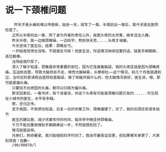 # 说一下颈椎问题
        昨天不是头痛到难以呼吸嘛，枯坐一天，就写了一章。半夜赶出一章后，我今天就去医院检查了。
       之所以半夜码出一章，除了身为作者的责任心外，就是头疼的太厉害，根本没法入睡。
       昨天半夜，我一边做颈椎操，一边码字，熬到快天亮.....头疼才减缓。
       今天咨询了医生后，结果：颈椎反弓。
       一开始我觉得也没啥，不就是反弓嘛！但医生说，你这情况继续加重的话，就是手麻脚麻，高位截瘫。
       当场给我吓尿了。
       深入了解才知道，颈椎是非常重要的部位，因为它连接着脑袋，我的头疼症就是因为颈椎疼痛，压迫到血管，导致大脑供血不足，继而大脑缺氧，头晕呕吐——这个情况，前几个月我就遇到过，当时还刻意请假去医院检查脑袋，做了核磁共振什么的，但大脑情况良好，医生说，哦，那可能是偏头痛。
       只要找不出原因的头痛，都可以归类为偏头痛。
       那天回家后，一看书评，有个读者说，你这个头疼有可能是颈椎问题引发的......可见现在小城市的医生，水平有多糙。
       嗯，言归正传。
       至于病因，不用想也知道，日复一日的伏案工作，颈椎僵硬了。对了，我的后颈还有很多结节
       医生的建议是，减少伏案写作的时间，每天早中晚坚持颈椎操。
       千万不能加重病情到手脚麻痹这一步，不然就很危险了。
       情况就是这样。
       兄弟们，狗命要紧，我只能缩短码字时间了，我会尽量保证双更，但如果哪天单更了，大家别骂我！抱歉~
       /90/90070/l